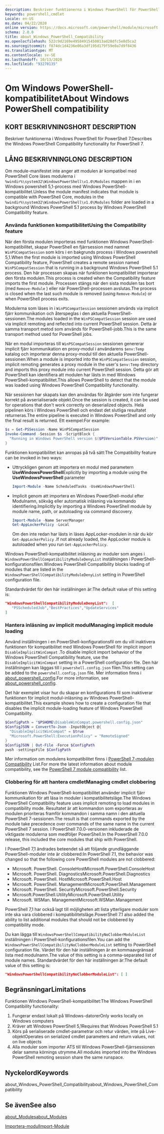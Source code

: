 ```yaml
---
description: Beskriver funktionerna i Windows PowerShell för PowerShell 7.
keywords: powershell,cmdlet
Locale: en-US
ms.date: 04/22/2020
online version: https://docs.microsoft.com/powershell/module/microsoft.powershell.core/about/about_windows_powershell_compatibility?view=powershell-7.1&WT.mc_id=ps-gethelp
schema: 2.0.0
title: about_Windows_PowerShell_Compatibility
ms.openlocfilehash: 522c9d2169e49584915450813ad28dfc5e0d5ca2
ms.sourcegitcommit: f874dc1d4236e06a3df195d179f59e0a7d9f8436
ms.translationtype: MT
ms.contentlocale: sv-SE
ms.lasthandoff: 10/13/2020
ms.locfileid: "93270135"
---
```

# <a name="about-windows-powershell-compatibility"></a><span data-ttu-id="e5aeb-104">Om Windows PowerShell-kompatibilitet</span><span class="sxs-lookup"><span data-stu-id="e5aeb-104">About Windows PowerShell compatibility</span></span>

## <a name="short-description"></a><span data-ttu-id="e5aeb-105">KORT BESKRIVNING</span><span class="sxs-lookup"><span data-stu-id="e5aeb-105">SHORT DESCRIPTION</span></span>

<span data-ttu-id="e5aeb-106">Beskriver funktionerna i Windows PowerShell för PowerShell 7.</span><span class="sxs-lookup"><span data-stu-id="e5aeb-106">Describes the Windows PowerShell Compatibility functionality for PowerShell 7.</span></span>

## <a name="long-description"></a><span data-ttu-id="e5aeb-107">LÅNG BESKRIVNING</span><span class="sxs-lookup"><span data-stu-id="e5aeb-107">LONG DESCRIPTION</span></span>

<span data-ttu-id="e5aeb-108">Om module-manifestet inte anger att modulen är kompatibel med PowerShell Core läses modulerna i `%windir%\system32\WindowsPowerShell\v1.0\Modules` mappen in i en Windows powershell 5,1-process med Windows PowerShell-kompatibilitet.</span><span class="sxs-lookup"><span data-stu-id="e5aeb-108">Unless the module manifest indicates that module is compatible with PowerShell Core, modules in the `%windir%\system32\WindowsPowerShell\v1.0\Modules` folder are loaded in a background Windows PowerShell 5.1 process by Windows PowerShell Compatibility feature.</span></span>

### <a name="using-the-compatibility-feature"></a><span data-ttu-id="e5aeb-109">Använda funktionen kompatibilitet</span><span class="sxs-lookup"><span data-stu-id="e5aeb-109">Using the Compatibility feature</span></span>

<span data-ttu-id="e5aeb-110">När den första modulen importeras med funktionen Windows PowerShell-kompatibilitet, skapar PowerShell en fjärrsession med namnet `WinPSCompatSession` som körs i en bakgrunds process i Windows powershell 5,1.</span><span class="sxs-lookup"><span data-stu-id="e5aeb-110">When the first module is imported using Windows PowerShell Compatibility feature, PowerShell creates a remote session named `WinPSCompatSession` that is running in a background Windows PowerShell 5.1 process.</span></span> <span data-ttu-id="e5aeb-111">Den här processen skapas när funktionen kompatibilitet importerar den första modulen.</span><span class="sxs-lookup"><span data-stu-id="e5aeb-111">This process is created when the Compatibility feature imports the first module.</span></span> <span data-ttu-id="e5aeb-112">Processen stängs när den sista modulen tas bort (med `Remove-Module` ) eller när PowerShell-processen avslutas.</span><span class="sxs-lookup"><span data-stu-id="e5aeb-112">The process is closed when the last such module is removed (using `Remove-Module`) or when PowerShell process exits.</span></span>

<span data-ttu-id="e5aeb-113">Modulerna som läses in i `WinPSCompatSession` sessionen används via implicit fjärr kommunikation och återspeglas i den aktuella PowerShell-sessionen.</span><span class="sxs-lookup"><span data-stu-id="e5aeb-113">The modules loaded in the `WinPSCompatSession` session are used via implicit remoting and reflected into current PowerShell session.</span></span> <span data-ttu-id="e5aeb-114">Detta är samma transport metod som används för PowerShell-jobb.</span><span class="sxs-lookup"><span data-stu-id="e5aeb-114">This is the same transport method used for PowerShell jobs.</span></span>

<span data-ttu-id="e5aeb-115">När en modul importeras till `WinPSCompatSession` sessionen genererar implicit fjärr kommunikation en proxy-modul i användarens `$env:Temp` katalog och importerar denna proxy-modul till den aktuella PowerShell-sessionen.</span><span class="sxs-lookup"><span data-stu-id="e5aeb-115">When a module is imported into the `WinPSCompatSession` session, implicit remoting generates a proxy module in the user's `$env:Temp` directory and imports this proxy module into current PowerShell session.</span></span> <span data-ttu-id="e5aeb-116">Detta gör att PowerShell kan identifiera att modulen har lästs in med Windows PowerShell-kompatibilitet.</span><span class="sxs-lookup"><span data-stu-id="e5aeb-116">This allows PowerShell to detect that the module was loaded using Windows PowerShell Compatibility functionality.</span></span>

<span data-ttu-id="e5aeb-117">När sessionen har skapats kan den användas för åtgärder som inte fungerar korrekt på avserialiserade objekt.</span><span class="sxs-lookup"><span data-stu-id="e5aeb-117">Once the session is created, it can be used for operations that don't work correctly on deserialized objects.</span></span> <span data-ttu-id="e5aeb-118">Hela pipelinen körs i Windows PowerShell och endast det slutliga resultatet returneras.</span><span class="sxs-lookup"><span data-stu-id="e5aeb-118">The entire pipeline is executed in Windows PowerShell and only the final result is returned.</span></span> <span data-ttu-id="e5aeb-119">Ett exempel:</span><span class="sxs-lookup"><span data-stu-id="e5aeb-119">For example:</span></span>

```powershell
$s = Get-PSSession -Name WinPSCompatSession
Invoke-Command -Session $s -ScriptBlock {
  "Running in Windows PowerShell version $($PSVersionTable.PSVersion)"
}
```

<span data-ttu-id="e5aeb-120">Funktionen kompatibilitet kan anropas på två sätt:</span><span class="sxs-lookup"><span data-stu-id="e5aeb-120">The Compatibility feature can be invoked in two ways:</span></span>

- <span data-ttu-id="e5aeb-121">Uttryckligen genom att importera en modul med parametern **UseWindowsPowerShell**</span><span class="sxs-lookup"><span data-stu-id="e5aeb-121">Explicitly by importing a module using the **UseWindowsPowerShell** parameter</span></span>

   ```powershell
   Import-Module -Name ScheduledTasks -UseWindowsPowerShell
   ```

- <span data-ttu-id="e5aeb-122">Implicit genom att importera en Windows PowerShell-modul efter Modulnamn, sökväg eller automatisk inläsning via kommando identifiering.</span><span class="sxs-lookup"><span data-stu-id="e5aeb-122">Implicitly by importing a Windows PowerShell module by module name, path, or autoloading via command discovery.</span></span>

   ```powershell
   Import-Module -Name ServerManager
   Get-AppLockerPolicy -Local
   ```

   <span data-ttu-id="e5aeb-123">Om den inte redan har lästs in läses AppLocker-modulen in när du kör  `Get-AppLockerPolicy` .</span><span class="sxs-lookup"><span data-stu-id="e5aeb-123">If not already loaded, the AppLocker module is autoloaded when you run  `Get-AppLockerPolicy`.</span></span>

<span data-ttu-id="e5aeb-124">Windows PowerShell-kompatibilitet inläsning av moduler som anges i `WindowsPowerShellCompatibilityModuleDenyList` inställningen i PowerShell-konfigurationsfilen.</span><span class="sxs-lookup"><span data-stu-id="e5aeb-124">Windows PowerShell Compatibility blocks loading of modules that are listed in the `WindowsPowerShellCompatibilityModuleDenyList` setting in PowerShell configuration file.</span></span>

<span data-ttu-id="e5aeb-125">Standardvärdet för den här inställningen är:</span><span class="sxs-lookup"><span data-stu-id="e5aeb-125">The default value of this setting is:</span></span>

```json
"WindowsPowerShellCompatibilityModuleDenyList":  [
   "PSScheduledJob","BestPractices","UpdateServices"
]
```

### <a name="managing-implicit-module-loading"></a><span data-ttu-id="e5aeb-126">Hantera inläsning av implicit modul</span><span class="sxs-lookup"><span data-stu-id="e5aeb-126">Managing implicit module loading</span></span>

<span data-ttu-id="e5aeb-127">Använd inställningen i en PowerShell-konfigurationsfil om du vill inaktivera funktionen för kompatibilitet med Windows PowerShell för implicit import `DisableImplicitWinCompat` .</span><span class="sxs-lookup"><span data-stu-id="e5aeb-127">To disable implicit import behavior of the Windows PowerShell Compatibility feature, use the `DisableImplicitWinCompat` setting in a PowerShell configuration file.</span></span> <span data-ttu-id="e5aeb-128">Den här inställningen kan läggas till i `powershell.config.json` filen.</span><span class="sxs-lookup"><span data-stu-id="e5aeb-128">This setting can be added to the `powershell.config.json` file.</span></span> <span data-ttu-id="e5aeb-129">Mer information finns i [about_powershell_config](about_powershell_config.md).</span><span class="sxs-lookup"><span data-stu-id="e5aeb-129">For more information, see [about_powershell_config](about_powershell_config.md).</span></span>

<span data-ttu-id="e5aeb-130">Det här exemplet visar hur du skapar en konfigurations fil som inaktiverar funktionen för implicit modul-inläsning av Windows PowerShell-kompatibilitet.</span><span class="sxs-lookup"><span data-stu-id="e5aeb-130">This example shows how to create a configuration file that disables the implicit module-loading feature of Windows PowerShell Compatibility.</span></span>

```powershell
$ConfigPath = "$PSHOME\DisableWinCompat.powershell.config.json"
$ConfigJSON = ConvertTo-Json -InputObject @{
  "DisableImplicitWinCompat" = $true
  "Microsoft.PowerShell:ExecutionPolicy" = "RemoteSigned"
}
$ConfigJSON | Out-File -Force $ConfigPath
pwsh -settingsFile $ConfigPath
```

<span data-ttu-id="e5aeb-131">Mer information om modulens kompatibilitet finns i [PowerShell 7-modulen Compatibility](https://aka.ms/PSModuleCompat) List.</span><span class="sxs-lookup"><span data-stu-id="e5aeb-131">For more the latest information about module compatibility, see the [PowerShell 7 module compatibility](https://aka.ms/PSModuleCompat) list.</span></span>

### <a name="managing-cmdlet-clobbering"></a><span data-ttu-id="e5aeb-132">Clobbering för att hantera cmdlet</span><span class="sxs-lookup"><span data-stu-id="e5aeb-132">Managing cmdlet clobbering</span></span>

<span data-ttu-id="e5aeb-133">Funktionen Windows PowerShell-kompatibilitet använder implicit fjärr kommunikation för att läsa in moduler i kompatibilitetsläge.</span><span class="sxs-lookup"><span data-stu-id="e5aeb-133">The Windows PowerShell Compatibility feature uses implicit remoting to load modules in compatibility mode.</span></span> <span data-ttu-id="e5aeb-134">Resultatet är att kommandon som exporteras av modulen prioriteras framför kommandon i samma namn i den aktuella PowerShell 7-sessionen.</span><span class="sxs-lookup"><span data-stu-id="e5aeb-134">The result is that commands exported by the module take precedence over commands of the same name in the current PowerShell 7 session.</span></span> <span data-ttu-id="e5aeb-135">I PowerShell 7.0.0-versionen inkluderade de viktigaste modulerna som medföljer PowerShell.</span><span class="sxs-lookup"><span data-stu-id="e5aeb-135">In the PowerShell 7.0.0 release, this included the core modules that ship with PowerShell.</span></span>

<span data-ttu-id="e5aeb-136">I PowerShell 7,1 ändrades beteendet så att följande grundläggande PowerShell-moduler inte är clobbered:</span><span class="sxs-lookup"><span data-stu-id="e5aeb-136">In PowerShell 7.1, the behavior was changed so that the following core PowerShell modules are not clobbered:</span></span>

- <span data-ttu-id="e5aeb-137">Microsoft. PowerShell. ConsoleHost</span><span class="sxs-lookup"><span data-stu-id="e5aeb-137">Microsoft.PowerShell.ConsoleHost</span></span>
- <span data-ttu-id="e5aeb-138">Microsoft. PowerShell. Diagnostics</span><span class="sxs-lookup"><span data-stu-id="e5aeb-138">Microsoft.PowerShell.Diagnostics</span></span>
- <span data-ttu-id="e5aeb-139">Microsoft. PowerShell. Host</span><span class="sxs-lookup"><span data-stu-id="e5aeb-139">Microsoft.PowerShell.Host</span></span>
- <span data-ttu-id="e5aeb-140">Microsoft. PowerShell. Management</span><span class="sxs-lookup"><span data-stu-id="e5aeb-140">Microsoft.PowerShell.Management</span></span>
- <span data-ttu-id="e5aeb-141">Microsoft. PowerShell. Security</span><span class="sxs-lookup"><span data-stu-id="e5aeb-141">Microsoft.PowerShell.Security</span></span>
- <span data-ttu-id="e5aeb-142">Microsoft.PowerShell.Utility</span><span class="sxs-lookup"><span data-stu-id="e5aeb-142">Microsoft.PowerShell.Utility</span></span>
- <span data-ttu-id="e5aeb-143">Microsoft. WSMan. Management</span><span class="sxs-lookup"><span data-stu-id="e5aeb-143">Microsoft.WSMan.Management</span></span>

<span data-ttu-id="e5aeb-144">PowerShell 7,1 har också lagt till möjligheten att lista ytterligare moduler som inte ska vara clobbered i kompatibilitetsläge.</span><span class="sxs-lookup"><span data-stu-id="e5aeb-144">PowerShell 7.1 also added the ability to list additional modules that should not be clobbered by compatibility mode.</span></span>

<span data-ttu-id="e5aeb-145">Du kan lägga till `WindowsPowerShellCompatibilityNoClobberModuleList` inställningen i PowerShell-konfigurationsfilen.</span><span class="sxs-lookup"><span data-stu-id="e5aeb-145">You can add the `WindowsPowerShellCompatibilityNoClobberModuleList` setting to PowerShell configuration file.</span></span> <span data-ttu-id="e5aeb-146">Värdet för den här inställningen är en kommaavgränsad lista med modulnamn.</span><span class="sxs-lookup"><span data-stu-id="e5aeb-146">The value of this setting is a comma-separated list of module names.</span></span> <span data-ttu-id="e5aeb-147">Standardvärdet för den här inställningen är:</span><span class="sxs-lookup"><span data-stu-id="e5aeb-147">The default value of this setting is:</span></span>

```json
"WindowsPowerShellCompatibilityNoClobberModuleList": [ ]
```

## <a name="limitations"></a><span data-ttu-id="e5aeb-148">Begränsningar</span><span class="sxs-lookup"><span data-stu-id="e5aeb-148">Limitations</span></span>

<span data-ttu-id="e5aeb-149">Funktionen Windows PowerShell-kompatibilitet:</span><span class="sxs-lookup"><span data-stu-id="e5aeb-149">The Windows PowerShell Compatibility functionality:</span></span>

1. <span data-ttu-id="e5aeb-150">Fungerar endast lokalt på Windows-datorer</span><span class="sxs-lookup"><span data-stu-id="e5aeb-150">Only works locally on Windows computers</span></span>
1. <span data-ttu-id="e5aeb-151">Kräver att Windows PowerShell 5,1</span><span class="sxs-lookup"><span data-stu-id="e5aeb-151">Requires that Windows PowerShell 5.1</span></span>
1. <span data-ttu-id="e5aeb-152">Körs på serialiserade cmdlet-parametrar och retur värden, inte på Live-objekt</span><span class="sxs-lookup"><span data-stu-id="e5aeb-152">Operates on serialized cmdlet parameters and return values, not on live objects</span></span>
1. <span data-ttu-id="e5aeb-153">Alla moduler som importer ATS till Windows PowerShell-fjärrsessionen delar samma körnings utrymme.</span><span class="sxs-lookup"><span data-stu-id="e5aeb-153">All modules imported into the Windows PowerShell remoting session share the same runspace.</span></span>

## <a name="keywords"></a><span data-ttu-id="e5aeb-154">Nyckelord</span><span class="sxs-lookup"><span data-stu-id="e5aeb-154">Keywords</span></span>

<span data-ttu-id="e5aeb-155">about_Windows_PowerShell_Compatibility</span><span class="sxs-lookup"><span data-stu-id="e5aeb-155">about_Windows_PowerShell_Compatibility</span></span>

## <a name="see-also"></a><span data-ttu-id="e5aeb-156">Se även</span><span class="sxs-lookup"><span data-stu-id="e5aeb-156">See also</span></span>

[<span data-ttu-id="e5aeb-157">about_Modules</span><span class="sxs-lookup"><span data-stu-id="e5aeb-157">about_Modules</span></span>](about_Modules.md)

[<span data-ttu-id="e5aeb-158">Importera-modul</span><span class="sxs-lookup"><span data-stu-id="e5aeb-158">Import-Module</span></span>](xref:Microsoft.PowerShell.Core.Import-Module)

